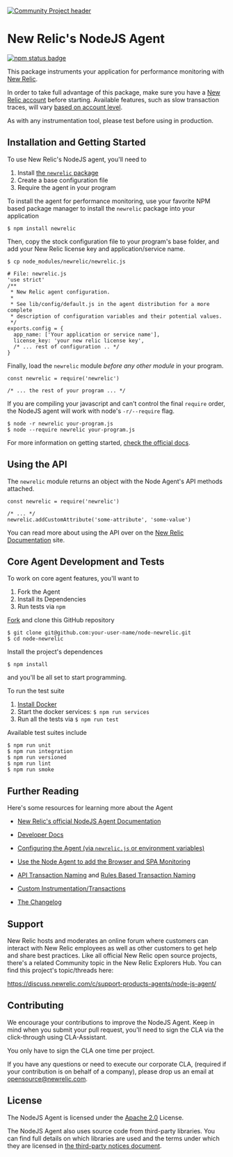 [![Community Project header](https://github.com/newrelic/opensource-website/raw/master/src/images/categories/Community_Project.png)](https://opensource.newrelic.com/oss-category/#community-project)

# New Relic's NodeJS Agent

[![npm status badge][1]][2]

This package instruments your application for performance monitoring with [New Relic](https://newrelic.com).

In order to take full advantage of this package, make sure you have a [New Relic account](https://newrelic.com) before starting. Available features, such as slow transaction traces, will vary [based on account level](https://newrelic.com/application-monitoring/features).

As with any instrumentation tool, please test before using in production.

## Installation and Getting Started

To use New Relic's NodeJS agent, you'll need to

1. Install [the `newrelic` package](https://www.npmjs.com/package/newrelic)
2. Create a base configuration file
3. Require the agent in your program

To install the agent for performance monitoring, use your favorite NPM based package manager to install the `newrelic` package into your application

    $ npm install newrelic

Then, copy the stock configuration file to your program's base folder, and add your New Relic license key and application/service name.

    $ cp node_modules/newrelic/newrelic.js

    # File: newrelic.js
    'use strict'
    /**
     * New Relic agent configuration.
     *
     * See lib/config/default.js in the agent distribution for a more complete
     * description of configuration variables and their potential values.
     */
    exports.config = {
      app_name: ['Your application or service name'],
      license_key: 'your new relic license key',
      /* ... rest of configuration .. */
    }

Finally, load the `newrelic` module _before any other module_ in your program.

    const newrelic = require('newrelic')

    /* ... the rest of your program ... */

If you are compiling your javascript and can't control the final `require` order, the NodeJS agent will work with node's `-r/--require` flag.

    $ node -r newrelic your-program.js
    $ node --require newrelic your-program.js

For more information on getting started, [check the official docs](https://docs.newrelic.com/docs/agents/nodejs-agent/getting-started/introduction-new-relic-nodejs).

## Using the API

The `newrelic` module returns an object with the Node Agent's API methods attached.

    const newrelic = require('newrelic')

    /* ... */
    newrelic.addCustomAttribute('some-attribute', 'some-value')

You can read more about using the API over on the [New Relic Documentation](https://docs.newrelic.com/docs/agents/nodejs-agent/api-guides/guide-using-nodejs-agent-api) site.

## Core Agent Development and Tests

To work on core agent features, you'll want to

1. Fork the Agent
2. Install its Dependencies
3. Run tests via `npm`

[Fork](https://github.com/newrelic/node-newrelic/fork) and clone this GitHub repository

    $ git clone git@github.com:your-user-name/node-newrelic.git
    $ cd node-newrelic

Install the project's dependences

    $ npm install

and you'll be all set to start programming.

To run the test suite

1. [Install Docker](https://www.docker.com/products/docker-desktop)
2. Start the docker services: `$ npm run services`
3. Run all the tests via `$ npm run test`

Available test suites include

    $ npm run unit
    $ npm run integration
    $ npm run versioned
    $ npm run lint
    $ npm run smoke

## Further Reading

Here's some resources for learning more about the Agent

- [New Relic's official NodeJS Agent Documentation](https://docs.newrelic.com/docs/agents/nodejs-agent)

- [Developer Docs](http://newrelic.github.io/node-newrelic/docs/)

- [Configuring the Agent (via `newrelic.js` or environment variables)](https://docs.newrelic.com/docs/agents/nodejs-agent/installation-configuration/nodejs-agent-configuration)

- [Use the Node Agent to add the Browser and SPA Monitoring](https://docs.newrelic.com/docs/agents/nodejs-agent/supported-features/new-relic-browser-nodejs-agent)

- [API Transaction Naming](https://docs.newrelic.com/docs/agents/nodejs-agent/api-guides/nodejs-agent-api#request-names) and [Rules Based Transaction Naming](https://docs.newrelic.com/docs/agents/nodejs-agent/api-guides/nodejs-agent-api#ignoring)

- [Custom Instrumentation/Transactions](https://docs.newrelic.com/docs/agents/nodejs-agent/api-guides/guide-using-nodejs-agent-api#creating-transactions)

- [The Changelog](/node-newrelic/blob/main/NEWS.md)

## Support

New Relic hosts and moderates an online forum where customers can interact with New Relic employees as well as other customers to get help and share best practices. Like all official New Relic open source projects, there's a related Community topic in the New Relic Explorers Hub. You can find this project's topic/threads here:

https://discuss.newrelic.com/c/support-products-agents/node-js-agent/

## Contributing

We encourage your contributions to improve the NodeJS Agent. Keep in mind when you submit your pull request, you'll need to sign the CLA via the click-through using CLA-Assistant.

You only have to sign the CLA one time per project.

If you have any questions or need to execute our corporate CLA, (required if your contribution is on behalf of a company),  please drop us an email at opensource@newrelic.com.

## License

The NodeJS Agent is licensed under the [Apache 2.0](http://apache.org/licenses/LICENSE-2.0.txt) License.

The NodeJS Agent also uses source code from third-party libraries. You can find full details on which libraries are used and the terms under which they are licensed in [the third-party notices document](/node-newrelic/blob/main/THIRD_PARTY_NOTICES.md).


[1]: https://nodei.co/npm/newrelic.png
[2]: https://nodei.co/npm/newrelic
